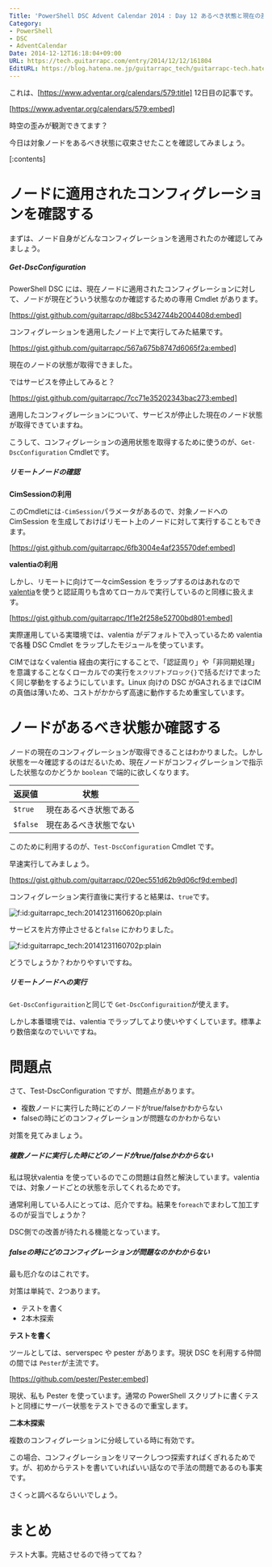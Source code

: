 ```yaml
---
Title: 'PowerShell DSC Advent Calendar 2014 : Day 12 あるべき状態と現在の差異を確認する'
Category:
- PowerShell
- DSC
- AdventCalendar
Date: 2014-12-12T16:18:04+09:00
URL: https://tech.guitarrapc.com/entry/2014/12/12/161804
EditURL: https://blog.hatena.ne.jp/guitarrapc_tech/guitarrapc-tech.hatenablog.com/atom/entry/8454420450076387018
---
```


これは、[https://www.adventar.org/calendars/579:title] 12日目の記事です。

[https://www.adventar.org/calendars/579:embed]

時空の歪みが観測できてます？

今日は対象ノードをあるべき状態に収束させたことを確認してみましょう。

[:contents]

# ノードに適用されたコンフィグレーションを確認する

まずは、ノード自身がどんなコンフィグレーションを適用されたのか確認してみましょう。

##### Get-DscConfiguration

PowerShell DSC には、現在ノードに適用されたコンフィグレーションに対して、ノードが現在どういう状態なのか確認するための専用 Cmdlet があります。

[https://gist.github.com/guitarrapc/d8bc5342744b2004408d:embed]

コンフィグレーションを適用したノード上で実行してみた結果です。

[https://gist.github.com/guitarrapc/567a675b8747d6065f2a:embed]

現在のノードの状態が取得できました。

ではサービスを停止してみると？

[https://gist.github.com/guitarrapc/7cc71e35202343bac273:embed]

適用したコンフィグレーションについて、サービスが停止した現在のノード状態が取得できていますね。

こうして、コンフィグレーションの適用状態を取得するために使うのが、`Get-DscConfiguration` Cmdletです。


##### リモートノードの確認

**CimSessionの利用**

このCmdletには`-CimSession`パラメータがあるので、対象ノードへの CimSession を生成しておけばリモート上のノードに対して実行することもできます。

[https://gist.github.com/guitarrapc/6fb3004e4af235570def:embed]

**valentiaの利用**

しかし、リモートに向けて一々cimSession をラップするのはあれなので [valentia](https://github.com/guitarrapc/valentia)を使うと認証周りも含めてローカルで実行しているのと同様に扱えます。

[https://gist.github.com/guitarrapc/1f1e2f258e52700bd801:embed]

実際運用している実環境では、valentia がデフォルトで入っているため valentia で各種 DSC Cmdlet をラップしたモジュールを使っています。

CIMではなくvalentia 経由の実行にすることで、「認証周り」や「非同期処理」を意識することなくローカルでの実行を`スクリプトブロック{}`で括るだけでまったく同じ挙動をするようにしています。Linux 向けの DSC がGAされるまではCIMの真価は薄いため、コストがかからず高速に動作するため重宝しています。

# ノードがあるべき状態か確認する

ノードの現在のコンフィグレーションが取得できることはわかりました。しかし状態を一々確認するのはだるいため、現在ノードがコンフィグレーションで指示した状態なのかどうか `boolean` で端的に欲しくなります。

返戻値|状態
----|----
`$true`|現在あるべき状態である
`$false`|現在あるべき状態でない

このために利用するのが、`Test-DscConfiguration` Cmdlet です。

早速実行してみましょう。

[https://gist.github.com/guitarrapc/020ec551d62b9d06cf9d:embed]

コンフィグレーション実行直後に実行すると結果は、`true`です。

<p><span itemscope itemtype="https://schema.org/Photograph"><img src="https://cdn-ak.f.st-hatena.com/images/fotolife/g/guitarrapc_tech/20141231/20141231160620.png" alt="f:id:guitarrapc_tech:20141231160620p:plain" title="f:id:guitarrapc_tech:20141231160620p:plain" class="hatena-fotolife" itemprop="image"></span></p>

サービスを片方停止させると`false` にかわりました。

<p><span itemscope itemtype="https://schema.org/Photograph"><img src="https://cdn-ak.f.st-hatena.com/images/fotolife/g/guitarrapc_tech/20141231/20141231160702.png" alt="f:id:guitarrapc_tech:20141231160702p:plain" title="f:id:guitarrapc_tech:20141231160702p:plain" class="hatena-fotolife" itemprop="image"></span></p>

どうでしょうか？わかりやすいですね。

##### リモートノードへの実行

`Get-DscConfiguraition`と同じで `Get-DscConfiguraition`が使えます。

しかし本番環境では、valentia でラップしてより使いやすくしています。標準より数倍楽なのでいいですね。

# 問題点

さて、Test-DscConfiguration ですが、問題点があります。

- 複数ノードに実行した時にどのノードがtrue/falseかわからない
- falseの時にどのコンフィグレーションが問題なのかわからない

対策を見てみましょう。

##### 複数ノードに実行した時にどのノードがtrue/falseかわからない

私は現状valentia を使っているのでこの問題は自然と解決しています。valentia では、対象ノードごとの状態を示してくれるためです。

通常利用している人にとっては、厄介ですね。結果を`foreach`でまわして加工するのが妥当でしょうか？

DSC側での改善が待たれる機能となっています。

##### falseの時にどのコンフィグレーションが問題なのかわからない

最も厄介なのはこれです。

対策は単純で、2つあります。

- テストを書く
- 2本木探索

**テストを書く**

ツールとしては、serverspec や pester があります。現状 DSC を利用する仲間の間では `Pester`が主流です。

[https://github.com/pester/Pester:embed]

現状、私も Pester を使っています。通常の PowerShell スクリプトに書くテストと同様にサーバー状態をテストできるので重宝します。


**二本木探索**

複数のコンフィグレーションに分岐している時に有効です。

この場合、コンフィグレーションをリマークしつつ探索すればくぎれるためです。が、初めからテストを書いていればいい話なので手法の問題であるのも事実です。

さくっと調べるならいいでしょう。

# まとめ

テスト大事。完結させるので待っててね？
